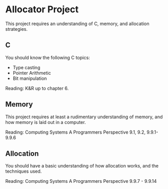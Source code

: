 # Allocator Project

This project requires an understanding of C, memory, and allocation strategies.

## C

You should know the following C topics:
- Type casting
- Pointer Arithmetic
- Bit manipulation

Reading: K&R up to chapter 6.

## Memory

This project requires at least a rudimentary understanding of memory, and how memory is laid out in a computer.

Reading: Computing Systems A Programmers Perspective 9.1, 9.2, 9.9.1-9.9.6

## Allocation

You should have a basic understanding of how allocation works, and the techniques used.

Reading: Computing Systems A Programmers Perspective 9.9.7 - 9.9.14
